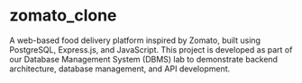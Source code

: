 # zomato_clone
A web-based food delivery platform inspired by Zomato, built using PostgreSQL, Express.js, and JavaScript. This project is developed as part of our Database Management System (DBMS) lab to demonstrate backend architecture, database management, and API development.
